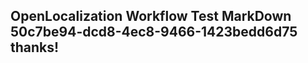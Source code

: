 <properties
ms.topic="hero-topic"
ms.test1="hero-topic"
ms.test2="test"/>


## OpenLocalization Workflow Test MarkDown 50c7be94-dcd8-4ec8-9466-1423bedd6d75 thanks!



<!--HONumber=Jul16_HO4-->


